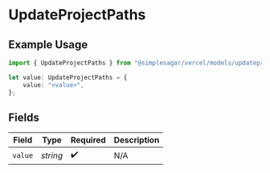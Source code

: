 # UpdateProjectPaths

## Example Usage

```typescript
import { UpdateProjectPaths } from "@simplesagar/vercel/models/updateprojectop.js";

let value: UpdateProjectPaths = {
    value: "<value>",
};
```

## Fields

| Field              | Type               | Required           | Description        |
| ------------------ | ------------------ | ------------------ | ------------------ |
| `value`            | *string*           | :heavy_check_mark: | N/A                |
